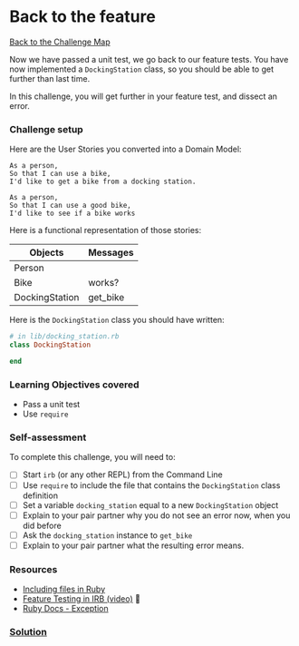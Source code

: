 # Back to the feature

[Back to the Challenge Map](../0_challenge_map.md)

Now we have passed a unit test, we go back to our feature tests. You have now implemented a `DockingStation` class, so you should be able to get further than last time.

In this challenge, you will get further in your feature test, and dissect an error.

### Challenge setup

Here are the User Stories you converted into a Domain Model:

```
As a person,
So that I can use a bike,
I'd like to get a bike from a docking station.

As a person,
So that I can use a good bike,
I'd like to see if a bike works
```

Here is a functional representation of those stories:

Objects  | Messages
------------- | -------------
Person  | 
Bike  | works?
DockingStation | get_bike

Here is the `DockingStation` class you should have written:

```ruby
# in lib/docking_station.rb
class DockingStation

end
```

### Learning Objectives covered
- Pass a unit test
- Use `require`

### Self-assessment

To complete this challenge, you will need to:

- [ ] Start `irb` (or any other REPL) from the Command Line
- [ ] Use `require` to include the file that contains the `DockingStation` class definition
- [ ] Set a variable `docking_station` equal to a new `DockingStation` object
- [ ] Explain to your pair partner why you do not see an error now, when you did before
- [ ] Ask the `docking_station` instance to `get_bike`
- [ ] Explain to your pair partner what the resulting error means.

### Resources
- [Including files in Ruby](http://rubylearning.com/satishtalim/including_other_files_in_ruby.html)
- [Feature Testing in IRB (video)]() :construction:
- [Ruby Docs - Exception](http://ruby-doc.org/core-2.2.0/Exception.html)


### [Solution](solutions/7.md)